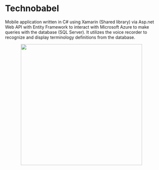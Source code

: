 # Technobabel
Mobile application written in C# using Xamarin (Shared library) via Asp.net Web API with Entity Framework to interact with Microsoft Azure to make queries with the database (SQL Server). It utilizes the voice recorder to recognize and display terminology definitions from the database.

<p align="center">
  <img src="https://chrisyou-backup-website.s3.amazonaws.com/assets/TechnoBabel.png" width="400" >
</p>
